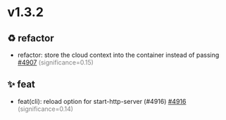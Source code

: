 # v1.3.2
## ♻️ refactor
- refactor: store the cloud context into the container instead of passing [#4907](https://github.com/bentoml/bentoml/pull/4907) <span style='color:grey;'>(significance=0.15)</span>
## ✨ feat
- feat(cli): reload option for start-http-server (#4916) [#4916](https://github.com/bentoml/bentoml/pull/4916) <span style='color:grey;'>(significance=0.14)</span>
